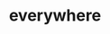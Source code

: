 ---
pid: MX79
title: everywhere
location_transcription: 
zipcode: 
outside_phl: 
neighborhood: 
age: 
age_range: 
instagram: 
image_file_name: MX_79.jpg
proposal_transcription: song poem brank heart because it is so good
topic: Art,Love
topic_summary: 0, 0
type: Other No Form
keywords_other: 
credit: 
image_labels: 
twitter: 
facebook: 
permalink: "/monuments/mx79/"
layout: item-page
---